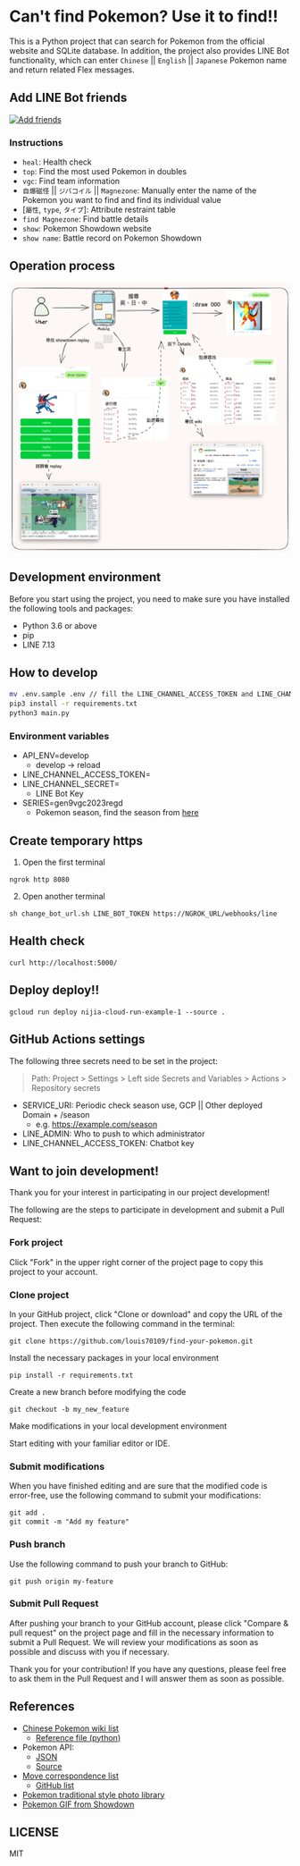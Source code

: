 # Can't find Pokemon? Use it to find!!

This is a Python project that can search for Pokemon from the official website and SQLite database. In addition, the project also provides LINE Bot functionality, which can enter `Chinese` || `English` || `Japanese` Pokemon name and return related Flex messages.


## Add LINE Bot friends

<a href="https://lin.ee/hEm5lEq"><img src="https://scdn.line-apps.com/n/line_add_friends/btn/zh-Hant.png" alt="Add friends" height="36" border="0"></a>

### Instructions

- `heal`: Health check
- `top`: Find the most used Pokemon in doubles
- `vgc`: Find team information
- `自爆磁怪` || `ジバコイル` || `Magnezone`: Manually enter the name of the Pokemon you want to find and find its individual value
-  [`屬性`, `type`, `タイプ`]: Attribute restraint table
- `find Magnezone`: Find battle details
- `show`: Pokemon Showdown website
- `show name`: Battle record on Pokemon Showdown

## Operation process

![Operation process](https://raw.githubusercontent.com/louis70109/find-your-pokemon/main/statics/communcation.png)

## Development environment

Before you start using the project, you need to make sure you have installed the following tools and packages:

- Python 3.6 or above
- pip
- LINE 7.13

## How to develop

```sh
mv .env.sample .env // fill the LINE_CHANNEL_ACCESS_TOKEN and LINE_CHANNEL_SECRET
pip3 install -r requirements.txt
python3 main.py
```

### Environment variables

- API_ENV=develop
  - develop -> reload
- LINE_CHANNEL_ACCESS_TOKEN=
- LINE_CHANNEL_SECRET=
  - LINE Bot Key
- SERIES=gen9vgc2023regd
  - Pokemon season, find the season from [here](https://www.pikalytics.com/pokedex)

## Create temporary https

1. Open the first terminal

```
ngrok http 8080
```

2. Open another terminal

```shell
sh change_bot_url.sh LINE_BOT_TOKEN https://NGROK_URL/webhooks/line
```

## Health check

```shell
curl http://localhost:5000/
```

## Deploy deploy!!

```shell
gcloud run deploy nijia-cloud-run-example-1 --source .
```

## GitHub Actions settings

The following three secrets need to be set in the project:

> Path: Project > Settings > Left side Secrets and Variables > Actions > Repository secrets

- SERVICE_URI: Periodic check season use, GCP || Other deployed Domain + /season
  - e.g. https://example.com/season
- LINE_ADMIN: Who to push to which administrator
- LINE_CHANNEL_ACCESS_TOKEN: Chatbot key

## Want to join development!

Thank you for your interest in participating in our project development!

The following are the steps to participate in development and submit a Pull Request:

### Fork project

Click "Fork" in the upper right corner of the project page to copy this project to your account.

### Clone project

In your GitHub project, click "Clone or download" and copy the URL of the project. Then execute the following command in the terminal:

```
git clone https://github.com/louis70109/find-your-pokemon.git
```

Install the necessary packages in your local environment

```
pip install -r requirements.txt
```

Create a new branch before modifying the code

```
git checkout -b my_new_feature
```

Make modifications in your local development environment

Start editing with your familiar editor or IDE.

### Submit modifications

When you have finished editing and are sure that the modified code is error-free, use the following command to submit your modifications:

```
git add .
git commit -m "Add my feature"
```

### Push branch

Use the following command to push your branch to GitHub:

```
git push origin my-feature
```

### Submit Pull Request

After pushing your branch to your GitHub account, please click "Compare & pull request" on the project page and fill in the necessary information to submit a Pull Request. We will review your modifications as soon as possible and discuss with you if necessary.

Thank you for your contribution! If you have any questions, please feel free to ask them in the Pull Request and I will answer them as soon as possible.

## References

- [Chinese Pokemon wiki list](https://wiki.52poke.com/zh-hant/%E5%AE%9D%E5%8F%AF%E6%A2%A6%E5%88%97%E8%A1%A8%EF%BC%88%E5%9C%A8%E5%85%B6%E4%BB%96%E8%AF%AD%E8%A8%80%E4%B8%AD%EF%BC%89)
  - [Reference file (python)](https://github.com/louis70109/find-your-pokemon/blob/main/pokemon_crawler.py)
- Pokemon API:
  - [JSON](https://play.pokemonshowdown.com/data/pokedex.json)
  - [Source](https://github.com/smogon/pokemon-showdown-client/blob/master/WEB-API.md)
- [Move correspondence list](https://pokemon.fantasticmao.cn/pokemon/list)
  - [GitHub list](https://github.com/fantasticmao/pokemon-wiki/blob/master/apiDoc/%E5%AE%9D%E5%8F%AF%E6%A2%A6%E7%9B%B8%E5%85%B3%E6%8E%A5%E5%8F%A3.md)
- [Pokemon traditional style photo library](https://play.pokemonshowdown.com/sprites/gen5/)
- [Pokemon GIF from Showdown](https://pkmn.github.io/ps/img/)

## LICENSE

MIT
